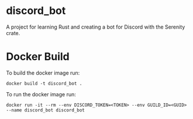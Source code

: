 # discord_bot
A project for learning Rust and creating a bot for Discord with the Serenity crate.



# Docker Build
To build the docker image run:
```
docker build -t discord_bot .
```

To run the docker image run:
```
docker run -it --rm --env DISCORD_TOKEN=<TOKEN> --env GUILD_ID=<GUID> --name discord_bot discord_bot 
```
